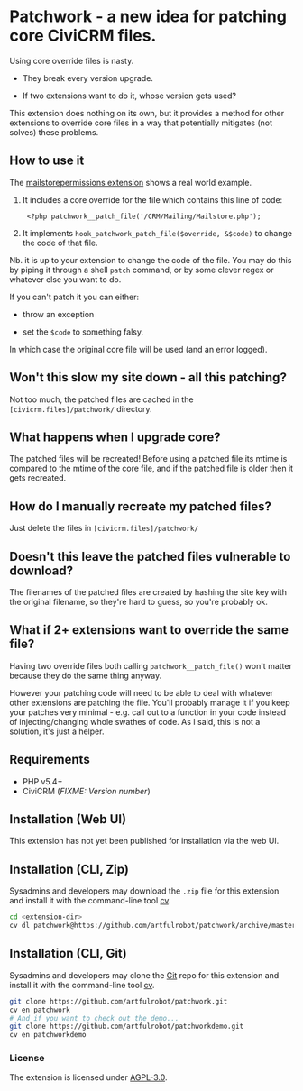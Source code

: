 # Patchwork - a new idea for patching core CiviCRM files.

Using core override files is nasty.

- They break every version upgrade.

- If two extensions want to do it, whose version gets used?

This extension does nothing on its own, but it provides a method for other
extensions to override core files in a way that potentially mitigates (not
solves) these problems.


## How to use it

The [mailstorepermissions
extension](https://github.com/artfulrobot/mailstorepermissions)
shows a real world example.

1. It includes a core override for the file which contains this line of code:

        <?php patchwork__patch_file('/CRM/Mailing/Mailstore.php');

2. It implements `hook_patchwork_patch_file($override, &$code)` to change the
   code of that file.

Nb. it is up to your extension to change the code of the file. You may do this
by piping it through a shell `patch` command, or by some clever regex or
whatever else you want to do.

If you can't patch it you can either:

- throw an exception

- set the `$code` to something falsy.

In which case the original core file will be used (and an error logged).

## Won't this slow my site down - all this patching?

Not too much, the patched files are cached in the `[civicrm.files]/patchwork/` directory.

## What happens when I upgrade core?

The patched files will be recreated! Before using a patched file its mtime is
compared to the mtime of the core file, and if the patched file is older then it
gets recreated.

## How do I manually recreate my patched files?

Just delete the files in `[civicrm.files]/patchwork/`


## Doesn't this leave the patched files vulnerable to download?

The filenames of the patched files are created by hashing the site key with the
original filename, so they're hard to guess, so you're probably ok.

## What if 2+ extensions want to override the same file?

Having two override files both calling `patchwork__patch_file()` won't matter
because they do the same thing anyway.

However your patching code will need to be able to deal with whatever other
extensions are patching the file. You'll probably manage it if you keep your
patches very minimal - e.g. call out to a function in your code instead of
injecting/changing whole swathes of code. As I said, this is not a solution,
it's just a helper.


## Requirements

* PHP v5.4+
* CiviCRM (*FIXME: Version number*)

## Installation (Web UI)

This extension has not yet been published for installation via the web UI.

## Installation (CLI, Zip)

Sysadmins and developers may download the `.zip` file for this extension and
install it with the command-line tool [cv](https://github.com/civicrm/cv).

```bash
cd <extension-dir>
cv dl patchwork@https://github.com/artfulrobot/patchwork/archive/master.zip
```

## Installation (CLI, Git)

Sysadmins and developers may clone the [Git](https://en.wikipedia.org/wiki/Git) repo for this extension and
install it with the command-line tool [cv](https://github.com/civicrm/cv).

```bash
git clone https://github.com/artfulrobot/patchwork.git
cv en patchwork
# And if you want to check out the demo...
git clone https://github.com/artfulrobot/patchworkdemo.git
cv en patchworkdemo
```

### License

The extension is licensed under [AGPL-3.0](LICENSE.txt).

